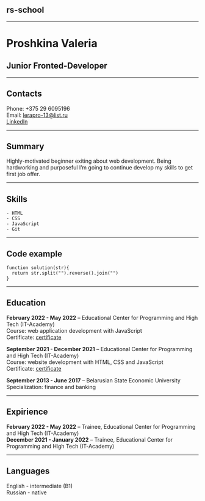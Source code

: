 ## rs-school

---

# Proshkina Valeria

## Junior Fronted-Developer

---

## Contacts

Phone: +375 29 6095196 \
Email: lerapro-13@list.ru \
[LinkedIn](https://www.linkedin.com/in/valeria-proshkina-b48285240/)

---

## Summary

Highly-motivated beginner exiting about web development. Being hardworking and purposeful I’m going to continue develop my skills to get first job offer.

---

## Skills

    - HTML
    - CSS
    - JavaScript
    - Git

---

## Code example

```
function solution(str){
  return str.split("").reverse().join("")
}
```

---

## Education

**February 2022 - May 2022** – Educational Center for Programming and High Tech (IT-Academy) \
Course: web application development with JavaScript \
Certificate: [certificate](https://cloud.mail.ru/public/54i4/CaRWQSxPv)

**September 2021 - December 2021** – Educational Center for Programming and High Tech (IT-Academy) \
Course: website development with HTML, CSS and JavaScript \
Certificate: [certificate](https://cloud.mail.ru/public/28s8/VYdcrJ83a)

**September 2013 - June 2017** – Belarusian State Economic University \
Specialization: finance and banking

---

## Expirience

**February 2022 - May 2022** – Trainee, Educational Center for Programming and High Tech
(IT-Academy) \
**December 2021 - January 2022** – Trainee, Educational Center for Programming and High Tech (IT-Academy)

---

## Languages

English - intermediate (B1) \
Russian - native
